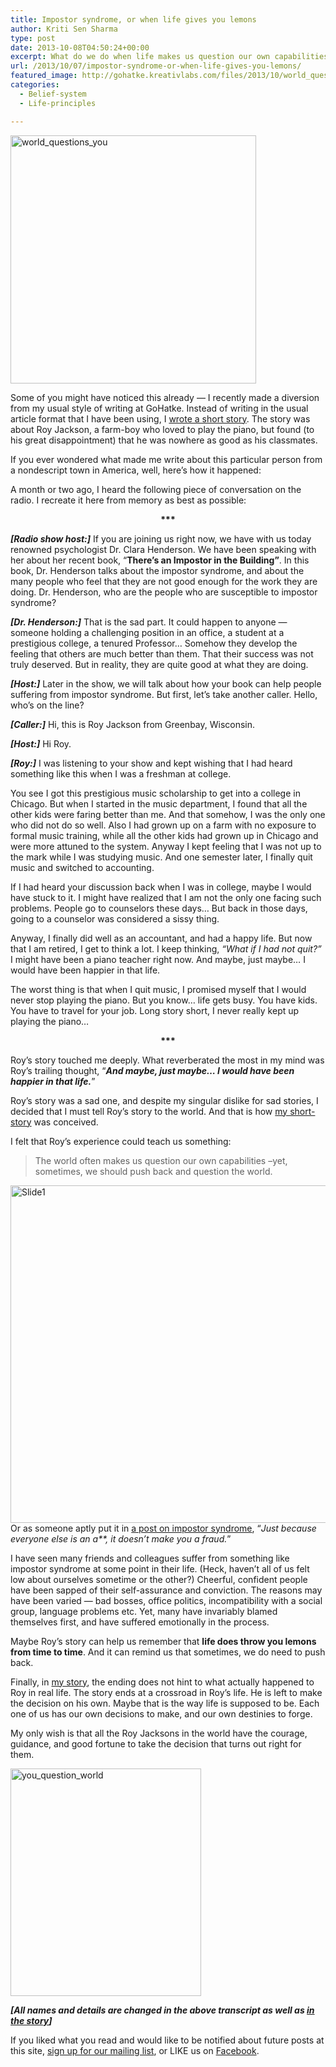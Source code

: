 ```yaml
---
title: Impostor syndrome, or when life gives you lemons
author: Kriti Sen Sharma
type: post
date: 2013-10-08T04:50:24+00:00
excerpt: What do we do when life makes us question our own capabilities? And what made me write about the life of a troubled American farm-boy? Read on to find out.. Also learn about impostor syndrome. And how every one of us (even the most successful ones) are susceptible to this.
url: /2013/10/07/impostor-syndrome-or-when-life-gives-you-lemons/
featured_image: http://gohatke.kreativlabs.com/files/2013/10/world_questions_you1.jpg
categories:
  - Belief-system
  - Life-principles

---
```

[<img loading="lazy" decoding="async" class="alignnone  wp-image-990" alt="world_questions_you" src="http://gohatke.kreativlabs.com/files/2013/10/world_questions_you1.jpg" width="393" height="397" srcset="https://gohatke.kreativlabs.com/files/2013/10/world_questions_you1.jpg 655w, https://gohatke.kreativlabs.com/files/2013/10/world_questions_you1-297x300.jpg 297w, https://gohatke.kreativlabs.com/files/2013/10/world_questions_you1-32x32.jpg 32w, https://gohatke.kreativlabs.com/files/2013/10/world_questions_you1-64x64.jpg 64w, https://gohatke.kreativlabs.com/files/2013/10/world_questions_you1-96x96.jpg 96w, https://gohatke.kreativlabs.com/files/2013/10/world_questions_you1-128x128.jpg 128w, https://gohatke.kreativlabs.com/files/2013/10/world_questions_you1-50x50.jpg 50w" sizes="(max-width: 393px) 100vw, 393px" />][1]

Some of you might have noticed this already — I recently made a diversion from my usual style of writing at GoHatke. Instead of writing in the usual article format that I have been using, I [wrote a short story][2]. The story was about Roy Jackson, a farm-boy who loved to play the piano, but found (to his great disappointment) that he was nowhere as good as his classmates.

If you ever wondered what made me write about this particular person from a nondescript town in America, well, here’s how it happened:

A month or two ago, I heard the following piece of conversation on the radio. I recreate it here from memory as best as possible:

<p style="text-align: center;">
  <strong>***</strong>
</p>

<div class="post-content-box-gray">
  <p>
    <em><strong>[Radio show host:]</strong></em> If you are joining us right now, we have with us today renowned psychologist Dr. Clara Henderson. We have been speaking with her about her recent book, “<strong>There’s an Impostor in the Building”</strong>. In this book, Dr. Henderson talks about the impostor syndrome, and about the many people who feel that they are not good enough for the work they are doing. Dr. Henderson, who are the people who are susceptible to impostor syndrome?
  </p>
  
  <p>
    <em><strong>[Dr. Henderson:]</strong></em> That is the sad part. It could happen to anyone — someone holding a challenging position in an office, a student at a prestigious college, a tenured Professor&#8230; Somehow they develop the feeling that others are much better than them. That their success was not truly deserved. But in reality, they are quite good at what they are doing.
  </p>
  
  <p>
    <em><strong>[Host:]</strong></em> Later in the show, we will talk about how your book can help people suffering from impostor syndrome. But first, let’s take another caller. Hello, who’s on the line?
  </p>
  
  <p>
    <em><strong>[Caller:]</strong></em> Hi, this is Roy Jackson from Greenbay, Wisconsin.
  </p>
  
  <p>
    <em><strong>[Host:]</strong></em> Hi Roy.
  </p>
  
  <p>
    <em><strong>[Roy:]</strong></em> I was listening to your show and kept wishing that I had heard something like this when I was a freshman at college.
  </p>
  
  <p>
    You see I got this prestigious music scholarship to get into a college in Chicago. But when I started in the music department, I found that all the other kids were faring better than me. And that somehow, I was the only one who did not do so well. Also I had grown up on a farm with no exposure to formal music training, while all the other kids had grown up in Chicago and were more attuned to the system. Anyway I kept feeling that I was not up to the mark while I was studying music. And one semester later, I finally quit music and switched to accounting.
  </p>
  
  <p>
    If I had heard your discussion back when I was in college, maybe I would have stuck to it. I might have realized that I am not the only one facing such problems. People go to counselors these days… But back in those days, going to a counselor was considered a sissy thing.
  </p>
  
  <p>
    Anyway, I finally did well as an accountant, and had a happy life. But now that I am retired, I get to think a lot. I keep thinking, <em>“What if I had not quit?”</em> I might have been a piano teacher right now. And maybe, just maybe… I would have been happier in that life.
  </p>
  
  <p>
    The worst thing is that when I quit music, I promised myself that I would never stop playing the piano. But you know&#8230; life gets busy. You have kids. You have to travel for your job. Long story short, I never really kept up playing the piano&#8230;
  </p>
</div>

<p style="text-align: center;">
  <strong>***</strong>
</p>

Roy&#8217;s story touched me deeply. What reverberated the most in my mind was Roy&#8217;s trailing thought, &#8220;_**And maybe, just maybe… I would have been happier in that life.**_&#8221;

Roy&#8217;s story was a sad one, and despite my singular dislike for sad stories, I decided that I must tell Roy’s story to the world. And that is how [my short-story][2] was conceived.

I felt that Roy’s experience could teach us something:

<div class="post-content-box-gray">
  <blockquote>
    <p>
      The world often makes us question our own capabilities &#8211;yet, sometimes, we should push back and question the world.
    </p>
  </blockquote>
</div>

[<img loading="lazy" decoding="async" class="alignnone size-full wp-image-982" alt="Slide1" src="http://gohatke.kreativlabs.com/files/2013/10/Slide1.jpg" width="720" height="540" srcset="https://gohatke.kreativlabs.com/files/2013/10/Slide1.jpg 720w, https://gohatke.kreativlabs.com/files/2013/10/Slide1-300x225.jpg 300w" sizes="(max-width: 720px) 100vw, 720px" />][3]  
Or as someone aptly put it in <a href="http://theprofessorisin.com/2012/12/11/the-imposter-syndrome-or-as-my-mother-told-me-just-because-everyone-else-is-an-asshole-it-doesnt-make-you-a-fraud-a-guest-post/" target="_blank">a post on impostor syndrome</a>, &#8220;_Just because everyone else is an a**, it doesn’t make you a fraud._&#8221;

I have seen many friends and colleagues suffer from something like impostor syndrome at some point in their life. (Heck, haven&#8217;t all of us felt low about ourselves sometime or the other?) Cheerful, confident people have been sapped of their self-assurance and conviction. The reasons may have been varied &#8212; bad bosses, office politics, incompatibility with a social group, language problems etc. Yet, many have invariably blamed themselves first, and have suffered emotionally in the process.

Maybe Roy’s story can help us remember that **life does throw you lemons from time to time**. And it can remind us that sometimes, we do need to push back.

Finally, in [my story][2], the ending does not hint to what actually happened to Roy in real life. The story ends at a crossroad in Roy’s life. He is left to make the decision on his own. Maybe that is the way life is supposed to be. Each one of us has our own decisions to make, and our own destinies to forge.

My only wish is that all the Roy Jacksons in the world have the courage, guidance, and good fortune to take the decision that turns out right for them.

[<img loading="lazy" decoding="async" class="alignnone  wp-image-991" alt="you_question_world" src="http://gohatke.kreativlabs.com/files/2013/10/you_question_world1.jpg" width="305" height="364" srcset="https://gohatke.kreativlabs.com/files/2013/10/you_question_world1.jpg 508w, https://gohatke.kreativlabs.com/files/2013/10/you_question_world1-251x300.jpg 251w" sizes="(max-width: 305px) 100vw, 305px" />][4]

_**[All names and details are changed in the above transcript as well as [in the story][2]]**_

<div class="post-content-box-blue">
  <p>
    If you liked what you read and would like to be notified about future posts at this site, <a href="http://gohatke.kreativlabs.com/subscribe/ ‎">sign up for our mailing list</a>, or LIKE us on <a href="http://facebook.com/gohatke">Facebook</a>.
  </p>
</div>

 [1]: http://gohatke.kreativlabs.com/files/2013/10/world_questions_you1.jpg
 [2]: http://gohatke.kreativlabs.com/2013/09/17/the-farmboy-and-the-piano/ "The Farmboy and The Piano"
 [3]: http://gohatke.kreativlabs.com/files/2013/10/Slide1.jpg
 [4]: http://gohatke.kreativlabs.com/files/2013/10/you_question_world1.jpg